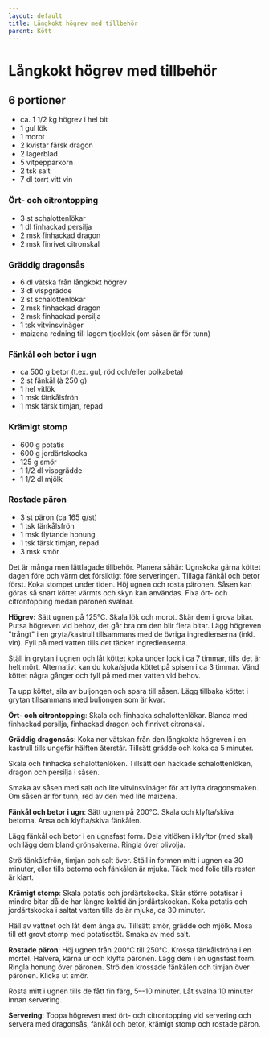 ```yaml
---
layout: default
title: Långkokt högrev med tillbehör
parent: Kött
---
```

# Långkokt högrev med tillbehör

## 6 portioner

- ca. 1 1/2 kg högrev i hel bit
- 1 gul lök
- 1 morot
- 2 kvistar färsk dragon
- 2 lagerblad
- 5 vitpepparkorn
- 2 tsk salt
- 7 dl torrt vitt vin

### Ört- och citrontopping

- 3 st schalottenlökar
- 1 dl finhackad persilja
- 2 msk finhackad dragon
- 2 msk finrivet citronskal

### Gräddig dragonsås

- 6 dl vätska från långkokt högrev
- 3 dl vispgrädde
- 2 st schalottenlökar
- 2 msk finhackad dragon
- 2 msk finhackad persilja
- 1 tsk vitvinsvinäger
- maizena redning till lagom tjocklek (om såsen är för tunn)

### Fänkål och betor i ugn

- ca 500 g betor (t.ex. gul, röd och/eller polkabeta)
- 2 st fänkål (à 250 g)
- 1 hel vitlök
- 1 msk fänkålsfrön
- 1 msk färsk timjan, repad

### Krämigt stomp

- 600 g potatis
- 600 g jordärtskocka
- 125 g smör
- 1 1/2 dl vispgrädde
- 1 1/2 dl mjölk

### Rostade päron

- 3 st päron (ca 165 g/st)
- 1 tsk fänkålsfrön
- 1 msk flytande honung
- 1 tsk färsk timjan, repad
- 3 msk smör


Det är många men lättlagade tillbehör. Planera såhär: Ugnskoka gärna köttet
dagen före och värm det försiktigt före serveringen. Tillaga fänkål och betor
först. Koka stompet under tiden. Höj ugnen och rosta päronen. Såsen kan göras så
snart köttet värmts och skyn kan användas. Fixa ört- och citrontopping medan
päronen svalnar.

**Högrev:** Sätt ugnen på 125°C. Skala lök och morot. Skär dem i grova bitar.
Putsa högreven vid behov, det går bra om den blir flera bitar. Lägg högreven
"trångt" i en gryta/kastrull tillsammans med de övriga ingredienserna (inkl.
vin). Fyll på med vatten tills det täcker ingredienserna.

Ställ in grytan i ugnen och låt köttet koka under lock i ca 7 timmar, tills det
är helt mört. Alternativt kan du koka/sjuda köttet på spisen i ca 3 timmar. Vänd
köttet några gånger och fyll på med mer vatten vid behov.

Ta upp köttet, sila av buljongen och spara till såsen. Lägg tillbaka köttet i
grytan tillsammans med buljongen som är kvar.

**Ört- och citrontopping**: Skala och finhacka schalottenlökar. Blanda med
finhackad persilja, finhackad dragon och finrivet citronskal.

**Gräddig dragonsås**: Koka ner vätskan från den långkokta högreven i en
kastrull tills ungefär hälften återstår. Tillsätt grädde och koka ca 5 minuter.

Skala och finhacka schalottenlöken. Tillsätt den hackade schalottenlöken, dragon
och persilja i såsen.

Smaka av såsen med salt och lite vitvinsvinäger för att lyfta dragonsmaken. Om
såsen är för tunn, red av den med lite maizena.

**Fänkål och betor i ugn**: Sätt ugnen på 200°C. Skala och klyfta/skiva betorna.
Ansa och klyfta/skiva fänkålen.

Lägg fänkål och betor i en ugnsfast form. Dela vitlöken i klyftor (med skal) och
lägg dem bland grönsakerna. Ringla över olivolja.

Strö fänkålsfrön, timjan och salt över. Ställ in formen mitt i ugnen ca 30
minuter, eller tills betorna och fänkålen är mjuka. Täck med folie tills resten
är klart.

**Krämigt stomp**: Skala potatis och jordärtskocka. Skär större potatisar i
mindre bitar då de har längre koktid än jordärtskockan. Koka potatis och
jordärtskocka i saltat vatten tills de är mjuka, ca 30 minuter.

Häll av vattnet och låt dem ånga av. Tillsätt smör, grädde och mjölk. Mosa till
ett grovt stomp med potatisstöt. Smaka av med salt.

**Rostade päron**: Höj ugnen från 200°C till 250°C. Krossa fänkålsfröna i en
mortel. Halvera, kärna ur och klyfta päronen. Lägg dem i en ugnsfast form.
Ringla honung över päronen. Strö den krossade fänkålen och timjan över päronen.
Klicka ut smör.

Rosta mitt i ugnen tills de fått fin färg, 5–-10 minuter. Låt svalna 10 minuter
innan servering.

**Servering**: Toppa högreven med ört- och citrontopping vid servering och servera med
dragonsås, fänkål och betor, krämigt stomp och rostade päron.
